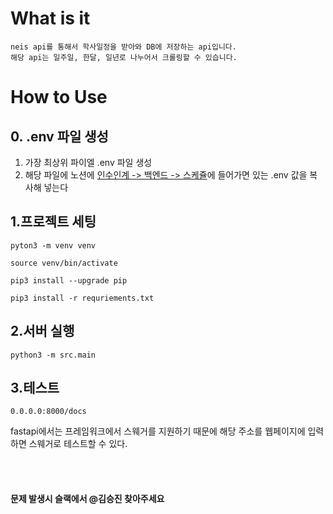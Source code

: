 # What is it
```
neis api를 통해서 학사일정을 받아와 DB에 저장하는 api입니다.
해당 api는 일주일, 한달, 일년로 나누어서 크롤링할 수 있습니다.
```
# How to Use

## 0. .env 파일 생성
1. 가장 최상위 파이엘 .env 파일 생성 <br>
2. 해당 파일에 노션에 [인수인계 -> 백엔드 -> 스케쥴](https://www.notion.so/xquare-app/env-8c6f95c4c1e5498388ee5cbd80dbbc7d?pvs=4)에 들어가면 있는 .env 값을 복사해 넣는다

## 1.프로젝트 세팅

```
pyton3 -m venv venv 

source venv/bin/activate

pip3 install --upgrade pip 

pip3 install -r requriements.txt 
```

## 2.서버 실행

```
python3 -m src.main
```

## 3.테스트
```
0.0.0.0:8000/docs
```
fastapi에서는 프레임워크에서 스웨거를 지원하기 때문에 해당 주소를 웹페이지에 입력하면 스웨거로 테스트할 수 있다.<br>
<br>
<br>
<br>
<br>
**문제 발생시 슬랙에서 @김승진 찾아주세요**
